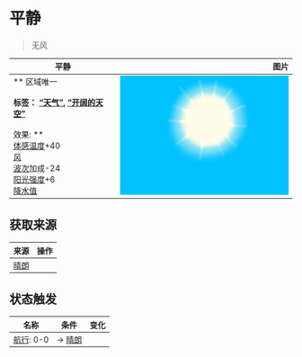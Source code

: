 # 平静  
> 无风  
  
  平静  |   图片   
 ----  |  ----:   
 ** 区域唯一 **<br><br>**标签：**	[“天气”](tag_Weather.md), [“开阔的天空”](tag_OpenSky.md)<br><br>** 效果: **<br>[体感温度](TemperaturePerceived.md)+40<br>[风](Wind.md)<br>[波次](WaveCounter.md)加成-24<br>[阳光强度](SunStrength.md)+6<br>[降水值](RainValue.md)  |  <img decoding="async" src="Sprite/WeatherClear_0.png" href="a.md" style="max-width:300px;max-height:300px;">   
  
## 获取来源  
来源  |  操作  
----  |  ----  
[晴朗](TropicalIsland_ClearInfinite.md)  |    
## 状态触发  
名称  |  条件  |  变化  
----  |  ----  |  ----  
  |  [航行](Sailed.md): 0-0  |  → [晴朗](TropicalIsland_ClearInfinite.md)  


<script>document.title="平静 - 卡牌生存百科 Card Survival Wiki";</script>